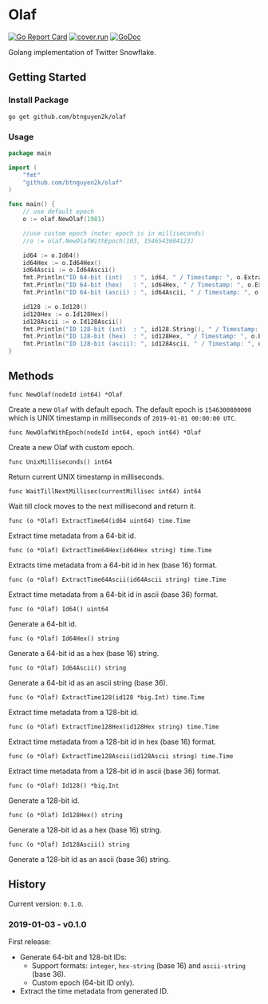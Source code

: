 # Olaf

[![Go Report Card](https://goreportcard.com/badge/github.com/btnguyen2k/olaf)](https://goreportcard.com/report/github.com/btnguyen2k/olaf)
[![cover.run](https://cover.run/go/github.com/btnguyen2k/olaf.svg?style=flat&tag=golang-1.10)](https://cover.run/go?tag=golang-1.10&repo=github.com%2Fbtnguyen2k%2Folaf)
[![GoDoc](https://godoc.org/github.com/btnguyen2k/olaf?status.svg)](https://godoc.org/github.com/btnguyen2k/olaf)

Golang implementation of Twitter Snowflake.

## Getting Started

### Install Package

```
go get github.com/btnguyen2k/olaf
```

### Usage

```go
package main

import (
    "fmt"
    "github.com/btnguyen2k/olaf"
)

func main() {
    // use default epoch
    o := olaf.NewOlaf(1981)

    //use custom epoch (note: epoch is in milliseconds)
    //o := olaf.NewOlafWithEpoch(103, 1546543604123)

    id64 := o.Id64()
    id64Hex := o.Id64Hex()
    id64Ascii := o.Id64Ascii()
    fmt.Println("ID 64-bit (int)   : ", id64, " / Timestamp: ", o.ExtractTime64(id64))
    fmt.Println("ID 64-bit (hex)   : ", id64Hex, " / Timestamp: ", o.ExtractTime64Hex(id64Hex))
    fmt.Println("ID 64-bit (ascii) : ", id64Ascii, " / Timestamp: ", o.ExtractTime64Ascii(id64Ascii))

    id128 := o.Id128()
    id128Hex := o.Id128Hex()
    id128Ascii := o.Id128Ascii()
    fmt.Println("ID 128-bit (int)  : ", id128.String(), " / Timestamp: ", o.ExtractTime128(id128))
    fmt.Println("ID 128-bit (hex)  : ", id128Hex, " / Timestamp: ", o.ExtractTime128Hex(id128Hex))
    fmt.Println("ID 128-bit (ascii): ", id128Ascii, " / Timestamp: ", o.ExtractTime128Ascii(id128Ascii))
}
```

## Methods

`func NewOlaf(nodeId int64) *Olaf`

Create a new `Olaf` with default epoch.
The default epoch is `1546300800000` which is UNIX timestamp in milliseconds of `2019-01-01 00:00:00 UTC`.

`func NewOlafWithEpoch(nodeId int64, epoch int64) *Olaf`

Create a new Olaf with custom epoch.

`func UnixMilliseconds() int64`

Return current UNIX timestamp in milliseconds.

`func WaitTillNextMillisec(currentMillisec int64) int64`

Wait till clock moves to the next millisecond and return it.

`func (o *Olaf) ExtractTime64(id64 uint64) time.Time`

Extract time metadata from a 64-bit id.

`func (o *Olaf) ExtractTime64Hex(id64Hex string) time.Time`

Extracts time metadata from a 64-bit id in hex (base 16) format.

`func (o *Olaf) ExtractTime64Ascii(id64Ascii string) time.Time`

Extract time metadata from a 64-bit id in ascii (base 36) format.

`func (o *Olaf) Id64() uint64`

Generate a 64-bit id.

`func (o *Olaf) Id64Hex() string`

Generate a 64-bit id as a hex (base 16) string.

`func (o *Olaf) Id64Ascii() string`

Generate a 64-bit id as an ascii string (base 36).

`func (o *Olaf) ExtractTime128(id128 *big.Int) time.Time`

Extract time metadata from a 128-bit id.

`func (o *Olaf) ExtractTime128Hex(id128Hex string) time.Time`

Extract time metadata from a 128-bit id in hex (base 16) format.

`func (o *Olaf) ExtractTime128Ascii(id128Ascii string) time.Time`

Extract time metadata from a 128-bit id in ascii (base 36) format.

`func (o *Olaf) Id128() *big.Int`

Generate a 128-bit id.

`func (o *Olaf) Id128Hex() string`

Generate a 128-bit id as a hex (base 16) string.

`func (o *Olaf) Id128Ascii() string`

Generate a 128-bit id as an ascii (base 36) string.

## History

Current version: `0.1.0`.

### 2019-01-03 - v0.1.0

First release:

- Generate 64-bit and 128-bit IDs:
  - Support formats: `integer`, `hex-string` (base 16) and `ascii-string` (base 36).
  - Custom epoch (64-bit ID only).
- Extract the time metadata from generated ID.
